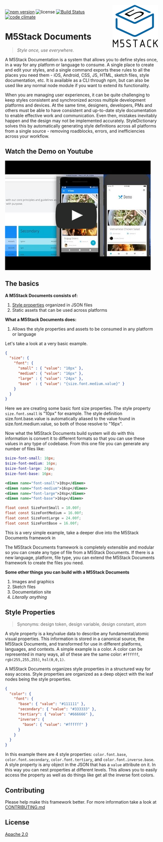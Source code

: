 <img src="assets/logo.png" alt="M5Stack Documents logo" title="StyleDictionary" width="150" align="right" />

[![npm version](https://img.shields.io/npm/v/style-dictionary.svg?style=flat-square)](https://badge.fury.io/js/style-dictionary)
![license](https://img.shields.io/npm/l/style-dictionary.svg?style=flat-square)
[![Build Status](https://img.shields.io/travis/amzn/style-dictionary.svg?style=flat-square)](https://travis-ci.org/amzn/style-dictionary)
[![code climate](https://img.shields.io/codeclimate/github/amzn/style-dictionary.svg?style=flat-square)](https://codeclimate.com/github/amzn/style-dictionary)

# M5Stack Documents
> *Style once, use everywhere.*

A M5Stack Documentation is a system that allows you to define styles once, in a way for any platform or language to consume. A single place to create and edit your styles, and a single command exports these rules to all the places you need them - iOS, Android, CSS, JS, HTML, sketch files, style documentation, etc. It is available as a CLI through npm, but can also be used like any normal node module if you want to extend its functionality.

When you are managing user experiences, it can be quite challenging to keep styles consistent and synchronized across multiple development platforms and devices.  At the same time, designers, developers, PMs and others must be able to have consistent and up-to-date style documentation to enable effective work and communication.  Even then, mistakes inevitably happen and the design may not be implemented accurately.  StyleDictionary solves this by automatically generating style definitions across all platforms from a single source - removing roadblocks, errors, and inefficiencies across your workflow.

## Watch the Demo on Youtube
[![Watch the video](assets/fake_player.png)](http://youtu.be/1HREvonfqhY)

## The basics
__A M5Stack Documents consists of:__
1. [Style properties](#style-properties) organized in JSON files
1. Static assets that can be used across platforms

__What a M5Stack Documents does:__
1. Allows the style properties and assets to be consumed in any platform or language

Let's take a look at a very basic example.

```json
{
  "size": {
    "font": {
      "small" : { "value": "10px" },
      "medium": { "value": "16px" },
      "large" : { "value": "24px" },
      "base"  : { "value": "{size.font.medium.value}" }
    }
  }
}
```

Here we are creating some basic font size properties. The style property `size.font.small` is "10px" for example. The style definition size.font.base.value is automatically aliased to the value found in size.font.medium.value, so both of those resolve to "16px".

Now what the M5Stack Documents build system will do with this information is convert it to different formats so that you can use these values in any type of codebase. From this one file you can generate any number of files like:

```scss
$size-font-small: 10px;
$size-font-medium: 16px;
$size-font-large: 24px;
$size-font-base: 16px;
```

```xml
<dimen name="font-small">10sp</dimen>
<dimen name="font-medium">16sp</dimen>
<dimen name="font-large">24sp</dimen>
<dimen name="font-base">16sp</dimen>
```

```objectivec
float const SizeFontSmall = 10.00f;
float const SizeFontMedium = 16.00f;
float const SizeFontLarge = 24.00f;
float const SizeFontBase = 16.00f;
```

This is a very simple example, take a deeper dive into the M5Stack Documents framework in

The M5Stack Documents framework is completely extensible and modular so you can create any type of file from a M5Stack Documents.
If there is a new language, platform, file type, you can extend the M5Stack Documents framework to create the files you need.

__Some other things you can build with a M5Stack Documents__
1. Images and graphics
1. Sketch files
1. Documentation site
1. _Literally anything_


## Style Properties

> Synonyms: design token, design variable, design constant, atom

A style property is a key/value data to describe any fundamental/atomic visual properties. This information is stored in a canonical
source, the M5Stack Documents, and transformed for use in different platforms, languages, and contexts. A simple example is a color.
A color can be represented in many ways, all of these are the same color: `#ffffff`, `rgb(255,255,255)`, `hsl(0,0,1)`.

A M5Stack Documents organizes style properties in a structured way for easy access. Style properties are organized as a deep object
with the leaf nodes being the style properties.

```json
{
  "color": {
    "font": {
      "base": { "value": "#111111" },
      "secondary": { "value": "#333333" },
      "tertiary": { "value": "#666666" },
      "inverse": {
        "base": { "value": "#ffffff" }
      }
    }
  }
}
```

In this example there are 4 style properties: `color.font.base`, `color.font.secondary`, `color.font.tertiary`, and `color.font.inverse.base`.
A style property is any object in the JSON that has a `value` attribute on it. In this way you can nest properties at different levels.
This allows you to easily access the property as well as do things like get all the inverse font colors.


## Contributing

Please help make this framework better. For more information take a look at [CONTRIBUTING.md](https://github.com/amzn/style-dictionary/blob/master/CONTRIBUTING.md)


## License

[Apache 2.0](https://github.com/amzn/style-dictionary/blob/master/LICENSE)
